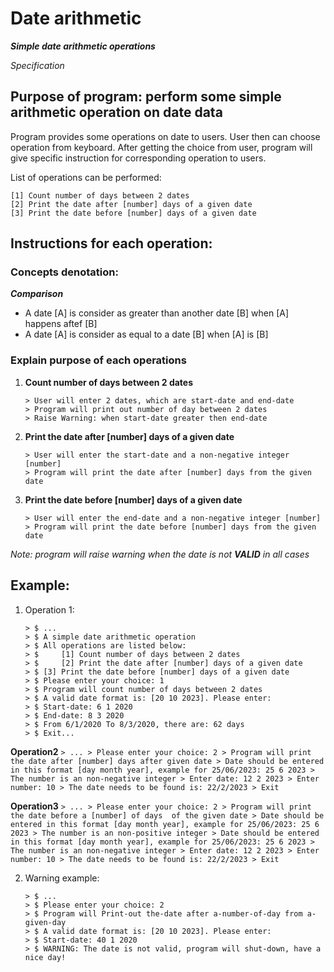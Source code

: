 
# Date arithmetic

***Simple date arithmetic operations***

*Specification*


## Purpose of program: perform some simple arithmetic operation on date data
Program provides some operations on date to users. User then can choose operation from keyboard. After getting the choice from user, program will give specific instruction for corresponding operation to users. 

List of operations can be performed:

	[1] Count number of days between 2 dates
	[2] Print the date after [number] days of a given date
	[3] Print the date before [number] days of a given date

## Instructions for each operation:

### Concepts denotation:
***Comparison***
- A date [A] is consider as greater than another date [B] when [A] happens aftef [B]
- A date [A] is consider as equal to a date [B] when [A] is [B]

### Explain purpose of each operations

1. **Count number of days between 2 dates**
	```
	> User will enter 2 dates, which are start-date and end-date
	> Program will print out number of day between 2 dates
	> Raise Warning: when start-date greater then end-date
	```

2. **Print the date after [number] days of a given date**
	```
	> User will enter the start-date and a non-negative integer [number]
	> Program will print the date after [number] days from the given date
	```

3. **Print the date before [number] days of a given date**
	```
	> User will enter the end-date and a non-negative integer [number]
	> Program will print the date before [number] days from the given date
	```

*Note: program will raise warning when the date is not **VALID** in all cases*


## Example:

1. Operation 1:
	```
	> $ ...
	> $ A simple date arithmetic operation
	> $ All operations are listed below:
	> $ 	[1] Count number of days between 2 dates
	> $ 	[2] Print the date after [number] days of a given date
	> $	[3] Print the date before [number] days of a given date
	> $ Please enter your choice: 1
	> $ Program will count number of days between 2 dates
	> $ A valid date format is: [20 10 2023]. Please enter:
	> $ Start-date: 6 1 2020
	> $ End-date: 8 3 2020
	> $ From 6/1/2020 To 8/3/2020, there are: 62 days
	> $ Exit...
	```

**Operation2**
	```
	> ...
	> Please enter your choice: 2
	> Program will print the date after [number] days after given date
	> Date should be entered in this format [day month year], example for 25/06/2023: 25 6 2023
	> The number is an non-negative integer
	> Enter date: 12 2 2023
	> Enter number: 10
	> The date needs to be found is: 22/2/2023
	> Exit
	```

**Operation3**
	```
	> ...
	> Please enter your choice: 2
	> Program will print the date before a [number] of days  of the given date
	> Date should be entered in this format [day month year], example for 25/06/2023: 25 6 2023
	> The number is an non-positive integer
	> Date should be entered in this format [day month year], example for 25/06/2023: 25 6 2023
	> The number is an non-negative integer
	> Enter date: 12 2 2023
	> Enter number: 10
	> The date needs to be found is: 22/2/2023
	> Exit
	```

2. Warning example:
	```
	> $ ...
	> $ Please enter your choice: 2
	> $ Program will Print-out the-date after a-number-of-day from a-given-day
	> $ A valid date format is: [20 10 2023]. Please enter:
	> $ Start-date: 40 1 2020
	> $ WARNING: The date is not valid, program will shut-down, have a nice day!
	```
